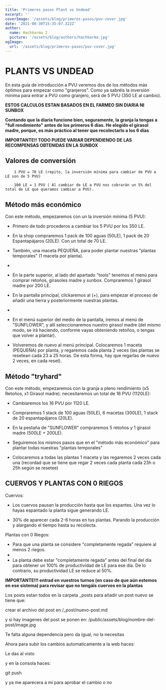 ```yaml
---
title: 'Primeros pasos Plant vs Undead'
excerpt: ''
coverImage: '/assets/blog/primeros-pasos/puv-cover.jpg'
date: '2021-08-30T15:35:07.322Z'
author:
  name: Hachkarma 2
  picture: '/assets/blog/authors/hachkarma.jpg'
ogImage:
  url: '/assets/blog/primeros-pasos/puv-cover.jpg'
---
```


# PLANTS VS UNDEAD


En esta guía de introducción a PVU veremos dos de los métodos más óptimos para empezar como "granjeros". Como ya       sabréis la inversión mínima para entrar a PVU  como granjero, será de 5 PVU (350 LE al cambio). 

**ESTOS CALCULOS ESTAN BASADOS EN EL FARMEO SIN DIARIA NI SUNBOX**

**Contando que la diaria funcione bien, seguramente, la granja la tengas a "full rendimiento" antes de los primeros 6 días. He elegido el girasol madre, porque, es más práctico al tener que recolectarlo a los 6 días**

**IMPORTANTE!! TODO PUEDE VARIAR DEPENDIENDO DE LAS RECOMPENSAS OBTENIDAS EN LA SUNBOX**

 
 
## Valores de conversión

        
        1 PVU = 70 LE (repito, la inversión mínima para cambiar de PVU a LE son de 5 PVU)

        100 LE = 1 PVU ( Al cambiar de LE a PVU nos cobrarán un 5% del total de LE que queramos cambiar a PVU).

## Método más económico

Con este método, empezaremos con un la inversión mínima (5 PVU):

 - Primero de todo procederos a cambiar los 5 PVU por los 350 LE.
  
 - En la shop compraremos 1 pack de 100 aguas (50LE), 1 pack de 20 Espantapájaros (20LE). Con un total de 70 LE.
  
 - También, una maceta PEQUEÑA, para poder plantar nuestras "plantas temporales" (1 maceta por planta).
 - 
 - En la parte superior, al lado del apartado "tools" tenemos el menú para comprar retoños, girasoles madre y sunbox. 
   Compraremos 1 girasol madre por 200 LE.

 - En la pantalla principal, clickaremos al (+), para empezar el proceso de añadir una tierra y posteriormente nuestras plantas.
 - 
 - En el menú superior del medio de la pantalla, iremos al menú de "SUNFLOWER", y allí seleccionaremos nuestro girasol madre
   (del mismo modo, se irá haciendo, conforme vayas obteniendo retoños, o tengas que volver a plantar).

 - Volveremos de nuevo al menú principal. Colocaremos 1 maceta (PEQUEÑA) por planta, y regaremos cada planta 2 veces (las plantas se resetean cada 23 a 25 horas. De esta forma, hay que regarlas de nuevo 2 veces, en cada reset).



## Método "tryhard"

Con este método, empezaremos con la granja a pleno rendimiento (x5 Retoños, x1 Girasol madre). necesitaremos un total de 16 PVU (1120LE):

- Cambiaremos los 16 PVU por 1120 LE.

- Compraremos 1 stack de 100 aguas (50LE), 6 macetas (300LE), 1 stack de 20 espantapájaros (20LE).

- En la pestaña de "SUNFLOWER" compraremos 5 retoños y 1 girasol madre (500LE + 200LE).

- Seguiremos los mismos pasos que en el "método más económico" para plantar todas nuestras "plantas temporales"

- Colocaremos a todas las plantas 1 maceta y las regaremos 2 veces cada una (recordad que se tiene que regar 2 veces cada planta cada 23h o 25h según se resetee)



## CUERVOS Y PLANTAS CON 0 RIEGOS

 Cuervos: 

 - Los cuervos pausan la producción hasta que los espantes. Una vez lo hayas espantado la planta sigue generando LE.
 
 - 30% de aparecer cada 2-6 horas en tus plantas. Parando la producción y alargando el tiempo hasta su recolecta.
 
 
 Plantas con 0 Riegos:

 - Para que una planta se considere "completamente regada" requiere al menos 2 riegos.
 - 
 - La planta debe estar "completamente regada" antes del final del día para obtener un 100% de productividad de LE para ese   día. De lo contrario, su productividad LE se reduce al 50%.

 
**IMPORTANTE!!!  entrad en vuestros turnos (en caso de que aún    estemos en ese sistema) para revisar que no tengáis cuervos   en la plantas**

Los posts estan todos en la carpeta _posts
para añadir un post nuevo se tiene que:

crear el archivo del post en /_post/nuevo-post.md

y si hay imagenes del post se ponen en: /public/assets/blog/nombre-del-post/image.jpg

Te falta alguna dependencia pero da igual, no la necesitas

Ahora para subir los cambios automaticamente a la web haces:

Le das al visto

y en la consola haces:

git push

y ya me aparecera a mi para aprobar el cambio o no


